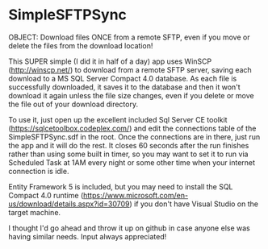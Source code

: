 SimpleSFTPSync
==============

OBJECT: Download files ONCE from a remote SFTP, even if you move or delete the files from the download location!

This SUPER simple (I did it in half of a day) app uses WinSCP (http://winscp.net/) to download from a remote SFTP server, saving each download to a MS SQL Server Compact 4.0 database.  As each file is successfully downloaded, it saves it to the database and then it won't download it again unless the file size changes, even if you delete or move the file out of your download directory.

To use it, just open up the excellent included Sql Server CE toolkit (https://sqlcetoolbox.codeplex.com/) and edit the connections table of the SimpleSFTPSync.sdf in the root.  Once the connections are in there, just run the app and it will do the rest.  It closes 60 seconds after the run finishes rather than using some built in timer, so you may want to set it to run via Scheduled Task at 1AM every night or some other time when your internet connection is idle.

Entity Framework 5 is included, but you may need to install the SQL Compact 4.0 runtime (https://www.microsoft.com/en-us/download/details.aspx?id=30709) if you don't have Visual Studio on the target machine.

I thought I'd go ahead and throw it up on github in case anyone else was having similar needs.  Input always appreciated!
